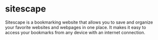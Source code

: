 # sitescape
Sitescape is a bookmarking website that allows you to save and organize your favorite websites and webpages in one place. It makes it easy to access your bookmarks from any device with an internet connection.
